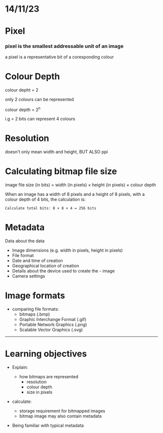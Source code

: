 # 14/11/23

# Pixel

### pixel is the smallest addressable unit of an image

a pixel is a representative bit of a coresponding colour

# Colour Depth

colour depht = 2

only 2 colours can be represented

colour depth = 2<sup>n

i.g = 2 bits can represent 4 colours

# Resolution

doesn't only mean width and height, BUT ALSO ppi

# Calculating bitmap file size

image file size (in bits) = width (in pixels) × height (in pixels) × colour depth

When an image has a width of 8 pixels and a height of 8 pixels, with a colour depth of 4 bits, the calculation is:

    Calculate total bits: 8 × 8 × 4 = 256 bits

# Metadata

Data about the data

- Image dimensions (e.g. width in pixels, height in pixels)
- File format
- Date and time of creation
- Geographical location of creation
- Details about the device used to create the - image
- Camera settings

# Image formats

- comparing file formats:
    - bitmaps (.bmp)
    - Graphic Interchange Format (.gif)
    - Portable Network Graphics (.png)
    - Scalable Vector Graphics (.svg)

---

# Learning objectives

- Explain:
    - how bitmaps are represented
        - resolution
        - colour depth
        - size in pixels

- calculate:
    - storage requirement for bitmapped images
    - bitmap image may also contain metadata

- Being familiar with typical metadata
